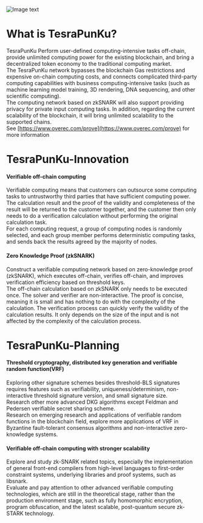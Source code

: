 ![Image text](https://github.com/TesraSupernet/TesraPunKu/blob/main/logo.jpg)

What is TesraPunKu?
=====================================
TesraPunKu Perform user-defined computing-intensive tasks off-chain, provide unlimited computing power for the existing blockchain, and bring a decentralized token economy to the traditional computing market.<br/>
The TesraPunKu network bypasses the blockchain Gas restrictions and expensive on-chain computing costs, and connects complicated third-party computing capabilities with business computing-intensive tasks (such as machine learning model training, 3D rendering, DNA sequencing, and other scientific computing).<br/>
The computing network based on zkSNARK will also support providing privacy for private input computing tasks. In addition, regarding the current scalability of the blockchain, it will bring unlimited scalability to the supported chains.<br/>
See [https://www.overec.com/prove](https://www.overec.com/prove) for more information

TesraPunKu-Innovation
=====================================
#### Verifiable off-chain computing

Verifiable computing means that customers can outsource some computing tasks to untrustworthy third parties that have sufficient computing power. The calculation result and the proof of the validity and completeness of the result will be returned to the customer together, and the customer then only needs to do a verification calculation without performing the original calculation task.<br/>
For each computing request, a group of computing nodes is randomly selected, and each group member performs deterministic computing tasks, and sends back the results agreed by the majority of nodes.<br/>

#### Zero Knowledge Proof (zkSNARK)

Construct a verifiable computing network based on zero-knowledge proof (zkSNARK), which executes off-chain, verifies off-chain, and improves verification efficiency based on threshold keys.<br/>
The off-chain calculation based on zkSNARK only needs to be executed once. The solver and verifier are non-interactive. The proof is concise, meaning it is small and has nothing to do with the complexity of the calculation. The verification process can quickly verify the validity of the calculation results. It only depends on the size of the input and is not affected by the complexity of the calculation process.<br/>


TesraPunKu-Planning
=====================================
#### Threshold cryptography, distributed key generation and verifiable random function(VRF)
Exploring other signature schemes besides threshold-BLS signatures requires features such as verifiability, uniqueness/determinism, non-interactive threshold signature version, and small signature size.<br/>
Research other more advanced DKG algorithms except Feldman and Pedersen verifiable secret sharing scheme.<br/>
Research on emerging research and applications of verifiable random functions in the blockchain field, explore more applications of VRF in Byzantine fault-tolerant consensus algorithms and non-interactive zero-knowledge systems.<br/>
#### Verifiable off-chain computing with stronger scalability
Explore and study zk-SNARK related topics, especially the implementation of general front-end compilers from high-level languages to first-order constraint systems, underlying libraries and proof systems, such as libsnark.<br/>
Evaluate and pay attention to other advanced verifiable computing technologies, which are still in the theoretical stage, rather than the production environment stage, such as fully homomorphic encryption, program obfuscation, and the latest scalable, post-quantum secure zk-STARK technology.<br/>
